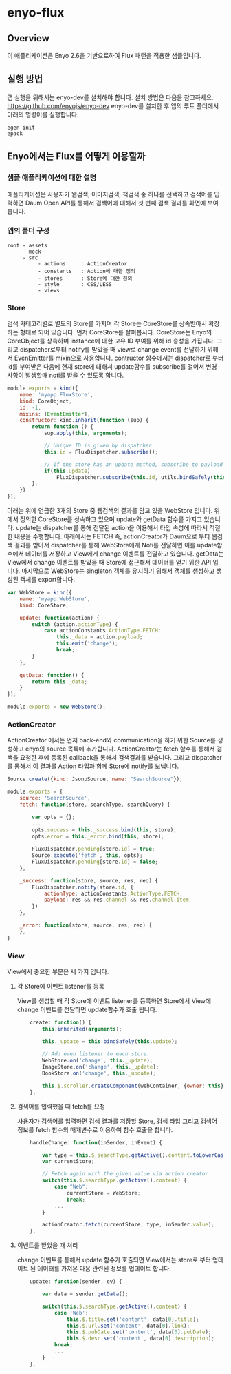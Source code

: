 # enyo-flux

## Overview

이 애플리케이션은 Enyo 2.6을 기반으로하여 Flux 패턴을 적용한 샘플입니다.

## 실행 방법

앱 실행을 위해서는 enyo-dev를 설치해야 합니다. 설치 방법은 다음을 참고하세요. <https://github.com/enyojs/enyo-dev>
enyo-dev를 설치한 후 앱의 루트 폴더에서 아래의 명령어를 실행합니다.

```
egen init
epack
```

## Enyo에서는 Flux를 어떻게 이용할까

### 샘플 애플리케이션에 대한 설명

애플리케이션은 사용자가 웹검색, 이미지검색, 책검색 중 하나를 선택하고 검색어를 입력하면 Daum Open API를 통해서 검색어에 대해서 첫 번째 검색 결과를 화면에 보여줍니다. 

### 앱의 폴더 구성

```
root - assets
     - mock
     - src
          - actions     : ActionCreator
          - constants   : Action에 대한 정의
          - stores      : Store에 대한 정의
          - style       : CSS/LESS
          - views       
```

### Store

검색 카테고리별로 별도의 Store를 가지며 각 Store는 CoreStore를 상속받아서 확장하는 형태로 되어 있습니다. 먼저 CoreStore를 살펴봅시다. CoreStore는 Enyo의 CoreObject를 상속하며 instance에 대한 고유 ID 부여를 위해 id 송성을 가집니다. 그리고 dispatcher로부터 notify를 받았을 때 view로 change event를 전달하기 위해서 EvenEmitter를 mixin으로 사용합니다. contructor 함수에서는 dispatcher로 부터 id를 부여받은 다음에 현재 store에 대해서 update함수를 subscribe를 걸어서 변경 사항이 발생할때 noti를 받을 수 있도록 합니다.

```javascript
module.exports = kind({
	name: 'myapp.FluxStore',
	kind: CoreObject,
	id: -1,
	mixins: [EventEmitter],
	constructor: kind.inherit(function (sup) {
		return function () {
			sup.apply(this, arguments);

			// Unique ID is given by dispatcher
			this.id = FluxDispatcher.subscribe();

			// If the store has an update method, subscribe to payload updates
			if(this.update) 
				FluxDispatcher.subscribe(this.id, utils.bindSafely(this, this.update));
		};
	})
});
```

아래는 위에 언급한 3개의 Store 중 웹검색의 결과를 담고 있을 WebStore 입니다. 위에서 정의한 CoreStore를 상속하고 있으며 update와 getData 함수를 가지고 있습니다. update는 dispatcher를 통해 전달된 action을 이용해서 타입 속성에 따라서 적절한 내용을 수행합니다. 아래에서는 FETCH 즉, actionCreator가 Daum으로 부터 웹검색 결과를 받아서 dispatcher를 통해 WebStore에게 Noti를 전달하면 이를 update함수에서 데이터를 저장하고 View에게 change 이벤트를 전달하고 있습니다. getData는 View에서 change 이벤트를 받았을 때 Store에 접근해서 데이터를 얻기 위한 API 입니다. 마지막으로 WebStore는 singleton 객체를 유지하기 위해서 객체를 생성하고 생성된 객체를 export합니다.

```javascript
var WebStore = kind({
	name: 'myapp.WebStore',
	kind: CoreStore,

	update: function(action) {
		switch (action.actionType) {
			case actionConstants.ActionType.FETCH:
				this._data = action.payload;
				this.emit('change');
				break;
		}
	},

	getData: function() {
		return this._data;
	}	
});

module.exports = new WebStore();
```

### ActionCreator

ActionCreator 에서는 먼저 back-end와 communication을 하기 위한 Source를 생성하고 enyo의 source 목록에 추가합니다.  ActionCreator는 fetch 함수를 통해서 검색을 요청한 후에 등록된 callback을 통해서 검색결과를 받습니다. 그리고 dispatcher를 통해서 이 결과를 Action 타입과 함께 Store에 notify를 보냅니다.

```javascript
Source.create({kind: JsonpSource, name: "SearchSource"});

module.exports = {
	source: 'SearchSource',
	fetch: function(store, searchType, searchQuery) {

		var opts = {};
		...
		opts.success = this._success.bind(this, store);
		opts.error = this._error.bind(this, store);
	
		FluxDispatcher.pending[store.id] = true;
		Source.execute('fetch', this, opts);
		FluxDispatcher.pending[store.id] = false;
	},

	_success: function(store, source, res, req) {
		FluxDispatcher.notify(store.id, {
			actionType: actionConstants.ActionType.FETCH,
			payload: res && res.channel && res.channel.item
		})		
	},

	_error: function(store, source, res, req) {
	},
}
```

### View

View에서 중요한 부분은 세 가지 입니다.

1. 각 Store에 이벤트 listener를 등록
	
	View를 생성할 때 각 Store에 이벤트 listener를 등록하면 Store에서 View에 change 이벤트를 전달하면 update함수가 호출 됩니다.
	
	```javascript
		create: function() {
			this.inherited(arguments);
	
			this._update = this.bindSafely(this.update);
			
			// Add even listener to each store.
			WebStore.on('change', this._update);
			ImageStore.on('change', this._update);
			BookStore.on('change', this._update);
	
			this.$.scroller.createComponent(webContainer, {owner: this});
		},
	```

2. 검색어를 입력했을 때 fetch를 요청
	
	사용자가 검색어를 입력하면 검색 결과를 저장할 Store, 검색 타입 그리고 검색어 정보를 fetch 함수의 매개변수로 이용하여 함수 호출을 합니다.
	
	```javascript
		handleChange: function(inSender, inEvent) {
	
			var type = this.$.searchType.getActive().content.toLowerCase();
			var currentStore;
	
			// Fetch again with the given value via action creator
			switch(this.$.searchType.getActive().content) {
				case "Web":
		 			currentStore = WebStore; 
					break;
				...
			}
	
			actionCreator.fetch(currentStore, type, inSender.value);
		},
	```

3. 이벤트를 받았을 때 처리

	change 이벤트를 통해서 update 함수가 호출되면 View에서는 store로 부터 업데이트 된 데이터를 가져온 다음 관련된 정보를 업데이트 합니다.

	```javascript
		update: function(sender, ev) {
	
			var data = sender.getData();
	
			switch(this.$.searchType.getActive().content) {
				case 'Web':
					this.$.title.set('content', data[0].title);
					this.$.url.set('content', data[0].link);
					this.$.pubDate.set('content', data[0].pubDate);
					this.$.desc.set('content', data[0].description);
				break;
				...
			}
		},
	```

